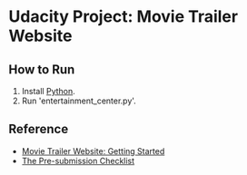 # Udacity Project: Movie Trailer Website

## How to Run

1. Install [Python](https://www.python.org/).
2. Run 'entertainment_center.py'.

## Reference

* [Movie Trailer Website: Getting Started](https://docs.google.com/document/d/1joDQNQl_4icYYm6tM_F9ch5hZEH_f157hlljSUGOLWs/pub?embedded=true)
* [The Pre-submission Checklist](https://discussions.udacity.com/t/movie-trailer-website-checklist-read-this-before-you-submit-your-project/39852)